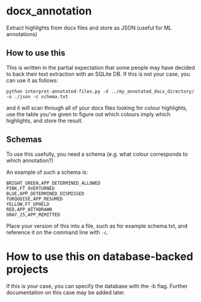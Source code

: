 # docx_annotation
Extract highlights from docx files and store as JSON (useful for ML annotations)


## How to use this

This is written in the partial expectation that some people may have decided to back their text extraction with an SQLite DB. 
If this is not your case, you can use it as follows:

```python interpret-annotated-files.py -d ../my_annotated_docx_directory/  -o ./json -c schema.txt```

and it will scan through all of your docx files looking for colour highlights, use the table you've given to figure out which colours imply which highlights, and store the result. 

## Schemas

To use this usefully, you need a schema (e.g. what colour corresponds to which annotation?)

An example of such a schema is:

```
BRIGHT_GREEN,APP_DETERMINED_ALLOWED
PINK,FT_OVERTURNED
BLUE,APP_DETERMINED_DISMISSED
TURQUOISE,APP_RESUMED
YELLOW,FT_UPHELD
RED,APP_WITHDRAWN
GRAY_25,APP_REMITTED
```

Place your version of this into a file, such as for example schema.txt, and reference it on the command line with `-c`. 

# How to use this on database-backed projects

If this is your case, you can specify the database with the -b flag. 
Further documentation on this case may be added later.
